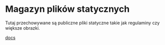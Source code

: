 # Magazyn plików statycznych

Tutaj przechowywane są publiczne pliki statyczne takie jak regulaminy czy większe obrazki.

[docs]( Dokumenty)